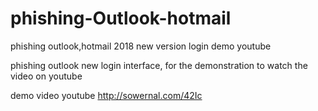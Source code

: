 # phishing-Outlook-hotmail
phishing outlook,hotmail 2018 new version login demo youtube

phishing outlook new login interface, for the demonstration to watch the video on youtube

demo video youtube  http://sowernal.com/42Ic
